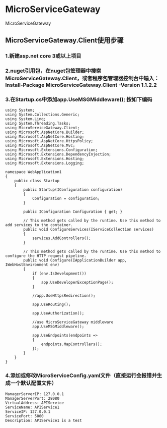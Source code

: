 # MicroServiceGateway
MicroServiceGateway

## MicroServiceGateway.Client使用步骤

### 1.新建asp.net core 3或以上项目

### 2.nuget引用包，在nuget包管理器中搜索MicroServiceGateway.Client，或者程序包管理器控制台中输入：Install-Package MicroServiceGateway.Client -Version 1.1.2.2

### 3.在Startup.cs中添加app.UseMSGMiddleware(); 按如下编码

```
using System;
using System.Collections.Generic;
using System.Linq;
using System.Threading.Tasks;
using MicroServiceGateway.Client;
using Microsoft.AspNetCore.Builder;
using Microsoft.AspNetCore.Hosting;
using Microsoft.AspNetCore.HttpsPolicy;
using Microsoft.AspNetCore.Mvc;
using Microsoft.Extensions.Configuration;
using Microsoft.Extensions.DependencyInjection;
using Microsoft.Extensions.Hosting;
using Microsoft.Extensions.Logging;

namespace WebApplication1
{
    public class Startup
    {
        public Startup(IConfiguration configuration)
        {
            Configuration = configuration;
        }

        public IConfiguration Configuration { get; }

        // This method gets called by the runtime. Use this method to add services to the container.
        public void ConfigureServices(IServiceCollection services)
        {
            services.AddControllers();
        }

        // This method gets called by the runtime. Use this method to configure the HTTP request pipeline.
        public void Configure(IApplicationBuilder app, IWebHostEnvironment env)
        {
            if (env.IsDevelopment())
            {
                app.UseDeveloperExceptionPage();
            }

            //app.UseHttpsRedirection();

            app.UseRouting();

            app.UseAuthorization();

            //use MicroServiceGateway middleware
            app.UseMSGMiddleware();

            app.UseEndpoints(endpoints =>
            {
                endpoints.MapControllers();
            });
        }
    }
}

```

### 4.添加或修改MicroServiceConfig.yaml文件（直接运行会报错并生成一个默认配置文件）

```
ManagerServerIP: 127.0.0.1
ManagerServerPort: 28080
VirtualAddress: APIService
ServiceName: APIService1
ServiceIP: 127.0.0.1
ServicePort: 5000
Description: APIService1 is a test
```